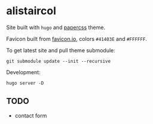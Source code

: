 # alistaircol

Site built with `hugo` and [papercss](https://themes.gohugo.io//theme/papercss-hugo-theme/) theme.

Favicon built from [favicon.io](https://favicon.io/favicon-generator/), colors `#41403E` and `#FFFFFF`.

To get latest site and pull theme submodule:

```
git submodule update --init --recursive
```

Development:

```
hugo server -D
```

## TODO

* contact form
